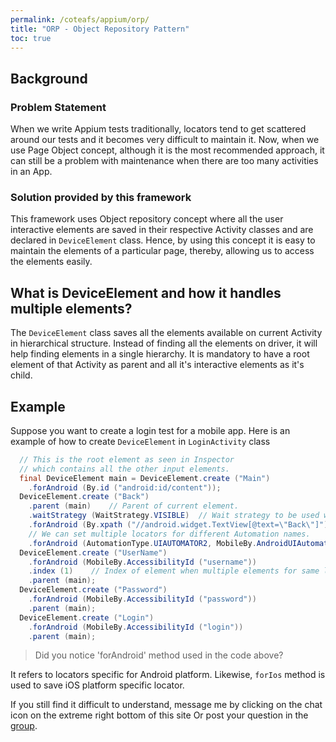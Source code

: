 ```yaml
---
permalink: /coteafs/appium/orp/
title: "ORP - Object Repository Pattern"
toc: true
---
```


## Background

### Problem Statement

When we write Appium tests traditionally, locators tend to get scattered around our tests and it becomes very difficult to maintain it. Now, when we use Page Object concept, although it is the most recommended approach, it can still be a problem with maintenance when there are too many activities in an App.

### Solution provided by this framework

This framework uses Object repository concept where all the user interactive elements are saved in their respective Activity classes and are declared in `DeviceElement` class. Hence, by using this concept it is easy to maintain the elements of a particular page, thereby, allowing us to access the elements easily.

## What is DeviceElement and how it handles multiple elements?

The `DeviceElement` class saves all the elements available on current Activity in hierarchical structure. Instead of finding all the elements on driver, it will help finding elements in a single hierarchy. It is mandatory to have a root element of that Activity as parent and all it's interactive elements as it's child.

## Example
Suppose you want to create a login test for a mobile app.
Here is an example of how to create `DeviceElement` in `LoginActivity` class

```java
  // This is the root element as seen in Inspector
  // which contains all the other input elements.
  final DeviceElement main = DeviceElement.create ("Main")
    .forAndroid (By.id ("android:id/content"));
  DeviceElement.create ("Back")
    .parent (main)    // Parent of current element.
    .waitStrategy (WaitStrategy.VISIBLE)  // Wait strategy to be used while finding the element.
    .forAndroid (By.xpath ("//android.widget.TextView[@text=\"Back\"]"))     // Locator used to find the element.
    // We can set multiple locators for different Automation names.
    .forAndroid (AutomationType.UIAUTOMATOR2, MobileBy.AndroidUIAutomator ("new UiSelector ().text (\"Back\");"));
  DeviceElement.create ("UserName")
    .forAndroid (MobileBy.AccessibilityId ("username"))
    .index (1)    // Index of element when multiple elements for same locator exists.
    .parent (main);
  DeviceElement.create ("Password")
    .forAndroid (MobileBy.AccessibilityId ("password"))
    .parent (main);
  DeviceElement.create ("Login")
    .forAndroid (MobileBy.AccessibilityId ("login"))
    .parent (main);
```

> Did you notice 'forAndroid' method used in the code above?

It refers to locators specific for Android platform.
Likewise, `forIos` method is used to save iOS platform specific locator.

If you still find it difficult to understand, message me by clicking on the chat icon on the extreme right bottom of this site Or post your question in the [group][groups].

[groups]: https://groups.google.com/forum/#!forum/coteafs-appium
